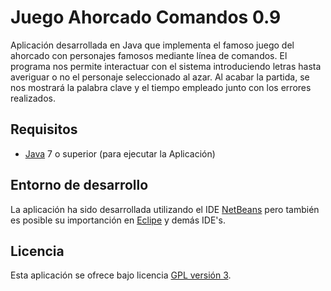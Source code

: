 Juego Ahorcado Comandos 0.9
================================

Aplicación desarrollada en Java que implementa el famoso juego del ahorcado con personajes famosos 
mediante línea de comandos. El programa nos permite interactuar con el sistema introduciendo
letras hasta averiguar o no el personaje seleccionado al azar. Al acabar la partida, se nos mostrará
la palabra clave y el tiempo empleado junto con los errores realizados.

## Requisitos
- [Java] 7 o superior (para ejecutar la Aplicación)

## Entorno de desarrollo
La aplicación ha sido desarrollada utilizando el IDE [NetBeans] pero también es posible su 
importanción en [Eclipe] y demás IDE's.

## Licencia
Esta aplicación se ofrece bajo licencia [GPL versión 3].

[GPL versión 3]: https://www.gnu.org/licenses/gpl-3.0.en.html
[NetBeans]: https://netbeans.org/
[Eclipe]: https://eclipse.org/
[Java]: https://www.java.com/
